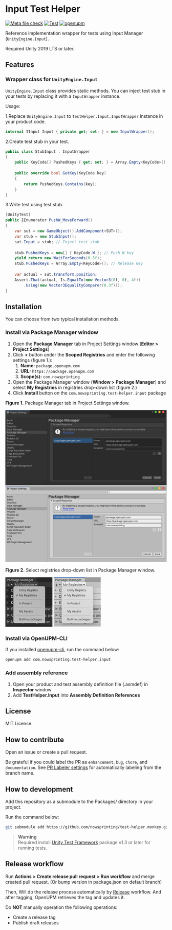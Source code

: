 # Input Test Helper

[![Meta file check](https://github.com/nowsprinting/test-helper.input/actions/workflows/metacheck.yml/badge.svg)](https://github.com/nowsprinting/test-helper.input/actions/workflows/metacheck.yml)
[![Test](https://github.com/nowsprinting/test-helper.input/actions/workflows/test.yml/badge.svg)](https://github.com/nowsprinting/test-helper.input/actions/workflows/test.yml)
[![openupm](https://img.shields.io/npm/v/com.nowsprinting.test-helper.input?label=openupm&registry_uri=https://package.openupm.com)](https://openupm.com/packages/com.nowsprinting.test-helper.input/)

Reference implementation wrapper for tests using Input Manager (`UnityEngine.Input`).

Required Unity 2019 LTS or later.


## Features

### Wrapper class for `UnityEngine.Input`

`UnityEngine.Input` class provides static methods.
You can inject test stub in your tests by replacing it with a `InputWrapper` instance.

Usage:

1.Replace `UnityEngine.Input` to `TestHelper.Input.InputWrapper` instance in your product code.

```csharp
internal IInput Input { private get; set; } = new InputWrapper();
```

2.Create test stub in your test.

```csharp
public class StubInput : InputWrapper
{
    public KeyCode[] PushedKeys { get; set; } = Array.Empty<KeyCode>();

    public override bool GetKey(KeyCode key)
    {
        return PushedKeys.Contains(key);
    }
}
```

3.Write test using test stub.

```csharp
[UnityTest]
public IEnumerator PushW_MoveForward()
{
    var sut = new GameObject().AddComponent<SUT>();
    var stub = new StubInput();
    sut.Input = stub; // Inject test stub

    stub.PushedKeys = new[] { KeyCode.W }; // Push W key
    yield return new WaitForSeconds(0.5f);
    stub.PushedKeys = Array.Empty<KeyCode>(); // Release key

    var actual = sut.transform.position;
    Assert.That(actual, Is.EqualTo(new Vector3(0f, 0f, 4f))
        .Using(new Vector3EqualityComparer(0.3f)));
}
```



## Installation

You can choose from two typical installation methods.

### Install via Package Manager window

1. Open the **Package Manager** tab in Project Settings window (**Editor > Project Settings**)
2. Click **+** button under the **Scoped Registries** and enter the following settings (figure 1.):
   1. **Name:** `package.openupm.com`
   2. **URL:** `https://package.openupm.com`
   3. **Scope(s):** `com.nowsprinting`
3. Open the Package Manager window (**Window > Package Manager**) and select **My Registries** in registries drop-down list (figure 2.)
4. Click **Install** button on the `com.nowsprinting.test-helper.input` package

**Figure 1.** Package Manager tab in Project Settings window.

![](Documentation~/ProjectSettings_Dark.png#gh-dark-mode-only)
![](Documentation~/ProjectSettings_Light.png#gh-light-mode-only)

**Figure 2.** Select registries drop-down list in Package Manager window.

![](Documentation~/PackageManager_Dark.png/#gh-dark-mode-only)
![](Documentation~/PackageManager_Light.png/#gh-light-mode-only)


### Install via OpenUPM-CLI

If you installed [openupm-cli](https://github.com/openupm/openupm-cli), run the command below:

```bash
openupm add com.nowsprinting.test-helper.input
```


### Add assembly reference

1. Open your product and test assembly definition file (.asmdef) in **Inspector** window
2. Add **TestHelper.Input** into **Assembly Definition References**



## License

MIT License


## How to contribute

Open an issue or create a pull request.

Be grateful if you could label the PR as `enhancement`, `bug`, `chore`, and `documentation`.
See [PR Labeler settings](.github/pr-labeler.yml) for automatically labeling from the branch name.


## How to development

Add this repository as a submodule to the Packages/ directory in your project.

Run the command below:

```bash
git submodule add https://github.com/nowsprinting/test-helper.monkey.git Packages/com.nowsprinting.test-helper.monkey
```

> **Warning**  
> Required install [Unity Test Framework](https://docs.unity3d.com/Packages/com.unity.test-framework@latest) package v1.3 or later for running tests.


## Release workflow

Run **Actions > Create release pull request > Run workflow** and merge created pull request.
(Or bump version in package.json on default branch)

Then, Will do the release process automatically by [Release](.github/workflows/release.yml) workflow.
And after tagging, OpenUPM retrieves the tag and updates it.

Do **NOT** manually operation the following operations:

- Create a release tag
- Publish draft releases
